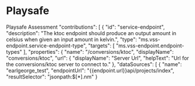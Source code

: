 # Playsafe
Playsafe Assessment
"contributions": [
    {
      "id": "service-endpoint",
      "description": "The ktoc endpoint should produce an output amount in celsius when given an input amount in kelvin.",
      "type": "ms.vss-endpoint.service-endpoint-type",
      "targets": [ "ms.vss-endpoint.endpoint-types" ],
      "properties": {
        "name": "/conversions/ktoc",
        "displayName": "conversions/ktoc",
        "url": {
          "displayName": "Server Url",
          "helpText": "Url for the conversions/ktoc server to connect to."
        },
        "dataSources": [
          {
            "name": "earlgeorge_test",
            "endpointUrl": "{{endpoint.url}}api/projects/index",
            "resultSelector": "jsonpath:$[*].nm"
          }

        
